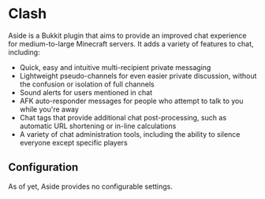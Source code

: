 # Clash
Aside is a Bukkit plugin that aims to provide an improved chat experience for medium-to-large Minecraft servers. It adds a variety of features to chat, including:
* Quick, easy and intuitive multi-recipient private messaging
* Lightweight pseudo-channels for even easier private discussion, without the confusion or isolation of full channels
* Sound alerts for users mentioned in chat
* AFK auto-responder messages for people who attempt to talk to you while you're away
* Chat tags that provide additional chat post-processing, such as automatic URL shortening or in-line calculations
* A variety of chat administration tools, including the ability to silence everyone except specific players

## Configuration
As of yet, Aside provides no configurable settings.